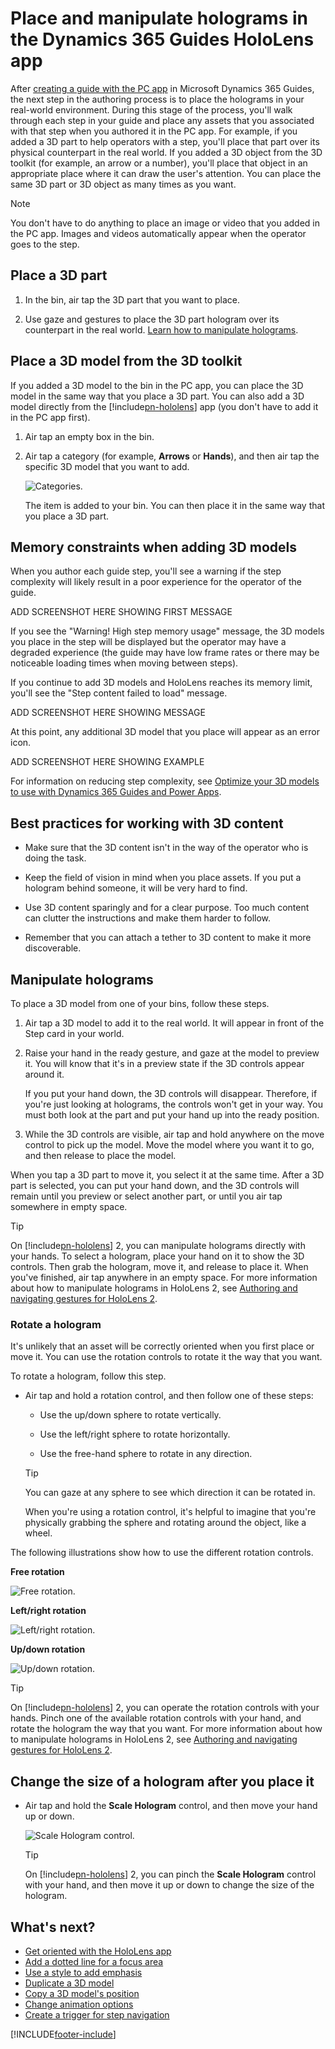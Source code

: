 

# Place and manipulate holograms in the Dynamics 365 Guides HoloLens app

After [creating a guide with the PC app](create-guide.md) in Microsoft Dynamics 365 Guides, the next step in the authoring process is to place the holograms in your real-world 
environment. During this stage of the process, you'll walk through each step in your guide and place any assets that you associated with that step when you authored 
it in the PC app. For example, if you added a 3D part to help operators with a step, you'll place that part over its physical counterpart in the real world. If you 
added a 3D object from the 3D toolkit (for example, an arrow or a number), you'll place that object in an appropriate place where it can draw the 
user's attention. You can place the same 3D part or 3D object as many times as you want.

> [!NOTE]
> You don't have to do anything to place an image or video that you added in the PC app. Images and videos automatically appear when the operator goes to the step.

## Place a 3D part

1. In the bin, air tap the 3D part that you want to place.

2. Use gaze and gestures to place the 3D part hologram over its counterpart in the real world. [Learn how to manipulate holograms](#manipulate-holograms).

## Place a 3D model from the 3D toolkit

If you added a 3D model to the bin in the PC app, you can place the 3D model in the same way that you place a 3D part. You can also add a 3D model directly from the [!include[pn-hololens](../includes/pn-hololens.md)] app (you don't have to add it in the PC app first). 

1. Air tap an empty box in the bin.

2. Air tap a category (for example, **Arrows** or **Hands**), and then air tap the specific 3D model that you want to add.

    ![Categories.](media/step-card-hands.PNG "Categories")

    The item is added to your bin. You can then place it in the same way that you place a 3D part.

## Memory constraints when adding 3D models

When you author each guide step, you'll see a warning if the step complexity will likely result in a poor experience for the operator of the guide. 

ADD SCREENSHOT HERE SHOWING FIRST MESSAGE

If you see the "Warning! High step memory usage" message, the 3D models you place in the step will be displayed but the operator may have a degraded experience (the guide may have low frame rates or there may be noticeable loading times when moving between steps). 

If you continue to add 3D models and HoloLens reaches its memory limit, you'll see the "Step content failed to load" message.

ADD SCREENSHOT HERE SHOWING MESSAGE

At this point, any additional 3D model that you place will appear as an error icon. 

ADD SCREENSHOT HERE SHOWING EXAMPLE

For information on reducing step complexity, see [Optimize your 3D models to use with Dynamics 365 Guides and Power Apps](https://docs.microsoft.com/dynamics365/mixed-reality/guides/3d-content-guidelines/optimize-models).

## Best practices for working with 3D content

- Make sure that the 3D content isn't in the way of the operator who is doing the task.

- Keep the field of vision in mind when you place assets. If you put a hologram behind someone, it will be very hard to find.

- Use 3D content sparingly and for a clear purpose. Too much content can clutter the instructions and make them harder to follow.

- Remember that you can attach a tether to 3D content to make it more discoverable.

## Manipulate holograms 

To place a 3D model from one of your bins, follow these steps.

1. Air tap a 3D model to add it to the real world. It will appear in front of the Step card in your world.

2. Raise your hand in the ready gesture, and gaze at the model to preview it. You will know that it's in a preview state if the 3D controls appear around it.

    If you put your hand down, the 3D controls will disappear. Therefore, if you're just looking at holograms, the controls won't get in your way. You must both look at the part and put your hand up into the ready position.

3. While the 3D controls are visible, air tap and hold anywhere on the move control to pick up the model. Move the model where you want it to go, and then release to place the model.

When you tap a 3D part to move it, you select it at the same time. After a 3D part is selected, you can put your hand down, and the 3D controls will remain until you preview or select another part, or until you air tap somewhere in empty space.

> [!TIP]
> On [!include[pn-hololens](../includes/pn-hololens.md)] 2, you can manipulate holograms directly with your hands. To select a hologram, place your hand on it to show the 3D controls. Then grab the hologram, move it, and release to place it. When you've finished, air tap anywhere in an empty space. For more information about how to manipulate holograms in HoloLens 2, see [Authoring and navigating gestures for HoloLens 2](authoring-gestures-HL2.md).

### Rotate a hologram

It's unlikely that an asset will be correctly oriented when you first place or move it. You can use the rotation controls to rotate it the way that you want.

To rotate a hologram, follow this step.

- Air tap and hold a rotation control, and then follow one of these steps:

    - Use the up/down sphere to rotate vertically.

    - Use the left/right sphere to rotate horizontally.

    - Use the free-hand sphere to rotate in any direction.

    > [!TIP]
    > You can gaze at any sphere to see which direction it can be rotated in.

    When you're using a rotation control, it's helpful to imagine that you're physically grabbing the sphere and rotating around the object, like a wheel.

The following illustrations show how to use the different rotation controls.

**Free rotation**

![Free rotation.](media/free-rotation.PNG "Free rotation")

**Left/right rotation**

![Left/right rotation.](media/left-right-rotation.PNG "Left/right rotation")

**Up/down rotation**

![Up/down rotation.](media/up-down-rotation.PNG "Up/down rotation")

> [!TIP]
> On [!include[pn-hololens](../includes/pn-hololens.md)] 2, you can operate the rotation controls with your hands. Pinch one of the available rotation controls with your hand, and rotate the hologram the way that you want. For more information about how to manipulate holograms in HoloLens 2, see [Authoring and navigating gestures for HoloLens 2](authoring-gestures-HL2.md).

## Change the size of a hologram after you place it

- Air tap and hold the **Scale Hologram** control, and then move your hand up or down.

    ![Scale Hologram control.](media/scale-hologram.png "Scale Hologram control")

    > [!TIP]
    > On [!include[pn-hololens](../includes/pn-hololens.md)] 2, you can pinch the **Scale Hologram** control with your hand, and then move it up or down to change the size of the hologram.

## What's next?

- [Get oriented with the HoloLens app](hololens-app-orientation.md)
- [Add a dotted line for a focus area](hololens-app-dotted-line.md)
- [Use a style to add emphasis](hololens-app-styles.md)
- [Duplicate a 3D model](hololens-app-duplicate-model.md)
- [Copy a 3D model's position](hololens-app-copy-3D-model-position.md)
- [Change animation options](hololens-app-animations.md)
- [Create a trigger for step navigation](hololens-app-trigger.md)
    
[!INCLUDE[footer-include](../includes/footer-banner.md)]
